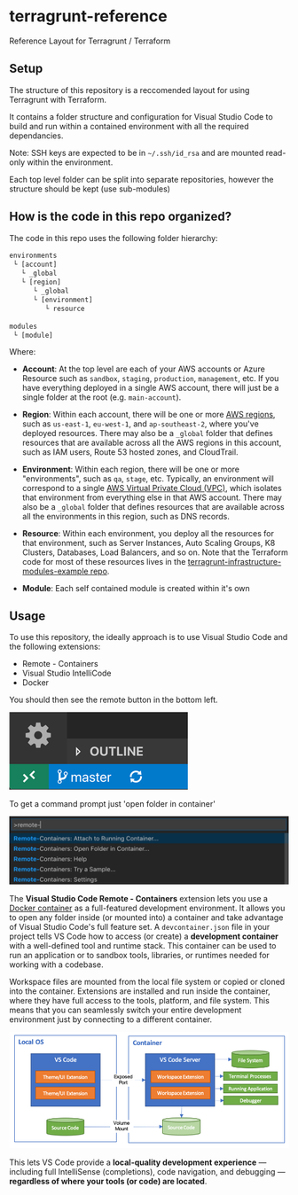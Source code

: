 # terragrunt-reference
Reference Layout for Terragrunt / Terraform

## Setup
The structure of this repository is a reccomended layout for using Terragrunt with Terraform.

It contains a folder structure and configuration for Visual Studio Code to build and run within a contained environment with all the required dependancies.

Note: SSH keys are expected to be in ```~/.ssh/id_rsa``` and are mounted read-only within the environment.

Each top level folder can be split into separate repositories, however the structure should be kept (use sub-modules)

## How is the code in this repo organized?

The code in this repo uses the following folder hierarchy:
 
```
environments
 └ [account]
   └ _global
   └ [region]
      └ _global
      └ [environment]
         └ resource

modules
 └ [module]
```

Where:

* **Account**: At the top level are each of your AWS accounts or Azure Resource such as `sandbox`, `staging`, `production`, `management`, 
  etc. If you have everything deployed in a single AWS account, there will just be a single folder at the root (e.g. 
  `main-account`).
  
* **Region**: Within each account, there will be one or more [AWS 
  regions](http://docs.aws.amazon.com/AWSEC2/latest/UserGuide/using-regions-availability-zones.html), such as 
  `us-east-1`, `eu-west-1`, and `ap-southeast-2`, where you've deployed resources. There may also be a `_global` 
  folder that defines resources that are available across all the AWS regions in this account, such as IAM users, 
  Route 53 hosted zones, and CloudTrail. 

* **Environment**: Within each region, there will be one or more "environments", such as `qa`, `stage`, etc. Typically, 
  an environment will correspond to a single [AWS Virtual Private Cloud (VPC)](https://aws.amazon.com/vpc/), which 
  isolates that environment from everything else in that AWS account. There may also be a `_global` folder 
  that defines resources that are available across all the environments in this region, such as DNS records.
  
* **Resource**: Within each environment, you deploy all the resources for that environment, such as Server Instances, Auto
  Scaling Groups, K8 Clusters, Databases, Load Balancers, and so on. Note that the Terraform code for most of these
  resources lives in the [terragrunt-infrastructure-modules-example repo](https://github.com/gruntwork-io/terragrunt-infrastructure-modules-example).

* **Module**: Each self contained module is created within it's own 


## Usage

To use this repository, the ideally approach is to use Visual Studio Code and the following extensions:
- Remote - Containers
- Visual Studio IntelliCode
- Docker

You should then see the remote button in the bottom left.

![](docs/remote-dev-status-bar.png)

To get a command prompt just 'open folder in container'

![](docs/remote-command-palette.png)

The **Visual Studio Code Remote - Containers** extension lets you use a [Docker container](https://docker.com) as a full-featured development environment. It allows you to open any folder inside (or mounted into) a container and take advantage of Visual Studio Code's full feature set. A `devcontainer.json` file in your project tells VS Code how to access (or create) a **development container** with a well-defined tool and runtime stack. This container can be used to run an application or to sandbox tools, libraries, or runtimes needed for working with a codebase.

Workspace files are mounted from the local file system or copied or cloned into the container. Extensions are installed and run inside the container, where they have full access to the tools, platform, and file system. This means that you can seamlessly switch your entire development environment just by connecting to a different container.

![Container Architecture](docs/architecture-containers.png)

This lets VS Code provide a **local-quality development experience** — including full IntelliSense (completions), code navigation, and debugging — **regardless of where your tools (or code) are located**.